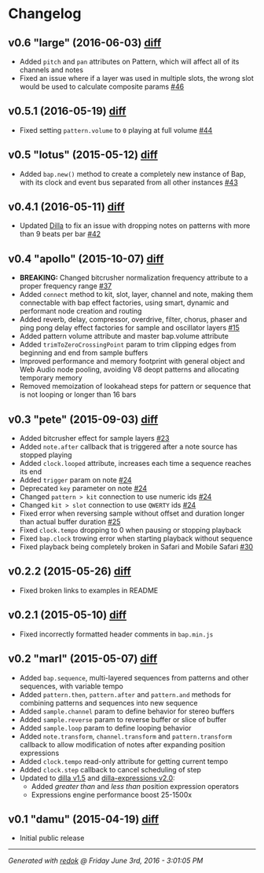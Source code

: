 # Changelog

## v0.6 "large" (2016-06-03) [diff](https://github.com/adamrenklint/bap/compare/v0.5.1...v0.6.0)

- Added `pitch` and `pan` attributes on Pattern, which will affect all of its channels and notes
- Fixed an issue where if a layer was used in multiple slots, the wrong slot would be used to calculate composite params [#46](https://github.com/adamrenklint/bap/issues/46)

## v0.5.1 (2016-05-19) [diff](https://github.com/adamrenklint/bap/compare/v0.5.0...v0.5.1)

- Fixed setting `pattern.volume` to `0` playing at full volume [#44](https://github.com/adamrenklint/bap/issues/44)

## v0.5 "lotus" (2015-05-12) [diff](https://github.com/adamrenklint/bap/compare/v0.4.1...v0.5.0)

- Added `bap.new()` method to create a completely new instance of Bap, with its clock and event bus separated from all other instances [#43](https://github.com/adamrenklint/bap/issues/43)

## v0.4.1 (2016-05-11) [diff](https://github.com/adamrenklint/bap/compare/v0.4.0...v0.4.1)

- Updated [Dilla](https://github.com/adamrenklint/dilla) to fix an issue with dropping notes on patterns with more than 9 beats per bar [#42](https://github.com/adamrenklint/bap/issues/42)

## v0.4 "apollo" (2015-10-07) [diff](https://github.com/adamrenklint/bap/compare/v0.3.0...v0.4.0)

- **BREAKING:** Changed bitcrusher normalization frequency attribute to a proper frequency range [#37](https://github.com/adamrenklint/bap/issues/37)
- Added ```connect``` method to kit, slot, layer, channel and note, making them connectable with bap effect factories, using smart, dynamic and performant node creation and routing
- Added reverb, delay, compressor, overdrive, filter, chorus, phaser and ping pong delay effect factories for sample and oscillator layers [#15](https://github.com/adamrenklint/bap/issues/15)
- Added pattern volume attribute and master bap.volume attribute
- Added ```trimToZeroCrossingPoint``` param to trim clipping edges from beginning and end from sample buffers
- Improved performance and memory footprint with general object and Web Audio node pooling, avoiding V8 deopt patterns and allocating temporary memory
- Removed memoization of lookahead steps for pattern or sequence that is not looping or longer than 16 bars

## v0.3 "pete" (2015-09-03) [diff](https://github.com/adamrenklint/bap/compare/v0.2.2...v0.3.0)

- Added bitcrusher effect for sample layers [#23](https://github.com/adamrenklint/bap/issues/23)
- Added ```note.after``` callback that is triggered after a note source has stopped playing
- Added `clock.looped` attribute, increases each time a sequence reaches its end
- Added ```trigger``` param on note [#24](https://github.com/adamrenklint/bap/issues/24)
- Deprecated ```key``` parameter on note [#24](https://github.com/adamrenklint/bap/issues/24)
- Changed ```pattern > kit``` connection to use numeric ids [#24](https://github.com/adamrenklint/bap/issues/24)
- Changed ```kit > slot``` connection to use ```QWERTY``` ids [#24](https://github.com/adamrenklint/bap/issues/24)
- Fixed error when reversing sample without offset and duration longer than actual buffer duration [#25](https://github.com/adamrenklint/bap/issues/25)
- Fixed `clock.tempo` dropping to 0 when pausing or stopping playback
- Fixed `bap.clock` trowing error when starting playback without sequence
- Fixed playback being completely broken in Safari and Mobile Safari [#30](https://github.com/adamrenklint/bap/issues/30)

## v0.2.2 (2015-05-26) [diff](https://github.com/adamrenklint/bap/compare/v0.2.1...v0.2.2)

- Fixed broken links to examples in README

## v0.2.1 (2015-05-10) [diff](https://github.com/adamrenklint/bap/compare/v0.2.0...v0.2.1)

- Fixed incorrectly formatted header comments in ```bap.min.js```

## v0.2 "marl" (2015-05-07) [diff](https://github.com/adamrenklint/bap/compare/v0.1.0...v0.2.0)

- Added ```bap.sequence```, multi-layered sequences from patterns and other sequences, with variable tempo
- Added ```pattern.then```, ```pattern.after``` and ```pattern.and``` methods for combining patterns and sequences into new sequence
- Added ```sample.channel``` param to define behavior for stereo buffers
- Added ```sample.reverse``` param to reverse buffer or slice of buffer
- Added ```sample.loop``` param to define looping behavior
- Added ```note.transform```, ```channel.transform``` and ```pattern.transform``` callback to allow modification of notes after expanding position expressions
- Added ```clock.tempo``` read-only attribute for getting current tempo
- Added ```clock.step``` callback to cancel scheduling of step
- Updated to [dilla v1.5](https://www.npmjs.com/package/dilla) and [dilla-expressions v2.0](https://www.npmjs.com/package/dilla-expressions):
  - Added *greater than* and *less than* position expression operators
  - Expressions engine performance boost 25-1500x

## v0.1 "damu" (2015-04-19) [diff](https://github.com/adamrenklint/bap/compare/a31c03fd0e95c7cace5615c37db5eebdec877f95...v0.1.0)

- Initial public release

---
*Generated with [redok](https://github.com/adamrenklint/redok) @ Friday June 3rd, 2016 - 3:01:05 PM*